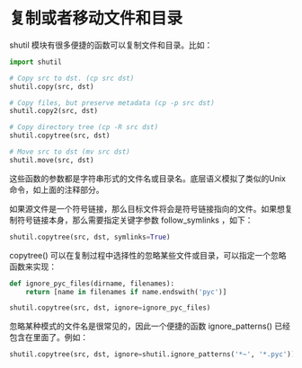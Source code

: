# 复制或者移动文件和目录

shutil 模块有很多便捷的函数可以复制文件和目录。比如：

```py
import shutil

# Copy src to dst. (cp src dst)
shutil.copy(src, dst)

# Copy files, but preserve metadata (cp -p src dst)
shutil.copy2(src, dst)

# Copy directory tree (cp -R src dst)
shutil.copytree(src, dst)

# Move src to dst (mv src dst)
shutil.move(src, dst)
```

这些函数的参数都是字符串形式的文件名或目录名。底层语义模拟了类似的Unix命令，如上面的注释部分。

如果源文件是一个符号链接，那么目标文件将会是符号链接指向的文件。如果想复制符号链接本身，那么需要指定关键字参数 follow_symlinks ，如下：

```py
shutil.copytree(src, dst, symlinks=True)
```

copytree() 可以在复制过程中选择性的忽略某些文件或目录，可以指定一个忽略函数来实现：

```py
def ignore_pyc_files(dirname, filenames):
    return [name in filenames if name.endswith('pyc')]

shutil.copytree(src, dst, ignore=ignore_pyc_files)
```

忽略某种模式的文件名是很常见的，因此一个便捷的函数 ignore_patterns() 已经包含在里面了。例如：
```py
shutil.copytree(src, dst, ignore=shutil.ignore_patterns('*~', '*.pyc'))
```